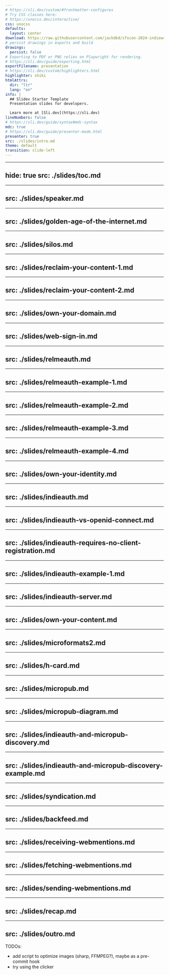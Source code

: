 ```yaml
---
# https://sli.dev/custom/#frontmatter-configures
# Try CSS classes here:
# https://unocss.dev/interactive/
css: unocss
defaults:
  layout: center
download: https://raw.githubusercontent.com/jackdbd/sfscon-2024-indieweb/main/assets/sfscon-2024-indieweb-presentation.pdf
# persist drawings in exports and build
drawings:
  persist: false
# Exporting to PDF or PNG relies on Playwright for rendering.
# https://sli.dev/guide/exporting.html
exportFilename: presentation
# https://sli.dev/custom/highlighters.html
highlighter: shiki
htmlAttrs:
  dir: "ltr"
  lang: "en"
info: |
  ## Slidev Starter Template
  Presentation slides for developers.

  Learn more at [Sli.dev](https://sli.dev)
lineNumbers: false
# https://sli.dev/guide/syntax#mdc-syntax
mdc: true
# https://sli.dev/guide/presenter-mode.html
presenter: true
src: ./slides/intro.md
theme: default
transition: slide-left
---
```


---
hide: true
src: ./slides/toc.md
---

---
src: ./slides/speaker.md
---

---
src: ./slides/golden-age-of-the-internet.md
---

---
src: ./slides/silos.md
---

---
src: ./slides/reclaim-your-content-1.md
---

---
src: ./slides/reclaim-your-content-2.md
---

---
src: ./slides/own-your-domain.md
---

---
src: ./slides/web-sign-in.md
---

---
src: ./slides/relmeauth.md
---

---
src: ./slides/relmeauth-example-1.md
---

---
src: ./slides/relmeauth-example-2.md
---

---
src: ./slides/relmeauth-example-3.md
---

---
src: ./slides/relmeauth-example-4.md
---

---
src: ./slides/own-your-identity.md
---

---
src: ./slides/indieauth.md
---

---
src: ./slides/indieauth-vs-openid-connect.md
---

---
src: ./slides/indieauth-requires-no-client-registration.md
---

---
src: ./slides/indieauth-example-1.md
---

---
src: ./slides/indieauth-server.md
---

---
src: ./slides/own-your-content.md
---

---
src: ./slides/microformats2.md
---

---
src: ./slides/h-card.md
---

---
src: ./slides/micropub.md
---

---
src: ./slides/micropub-diagram.md
---

---
src: ./slides/indieauth-and-micropub-discovery.md
---

---
src: ./slides/indieauth-and-micropub-discovery-example.md
---

---
src: ./slides/syndication.md
---

---
src: ./slides/backfeed.md
---

---
src: ./slides/receiving-webmentions.md
---

---
src: ./slides/fetching-webmentions.md
---

---
src: ./slides/sending-webmentions.md
---

---
src: ./slides/recap.md
---

---
src: ./slides/outro.md
---

TODOs:

- add script to optimize images (sharp, FFMPEG?), maybe as a pre-commit hook
- try using the clicker
